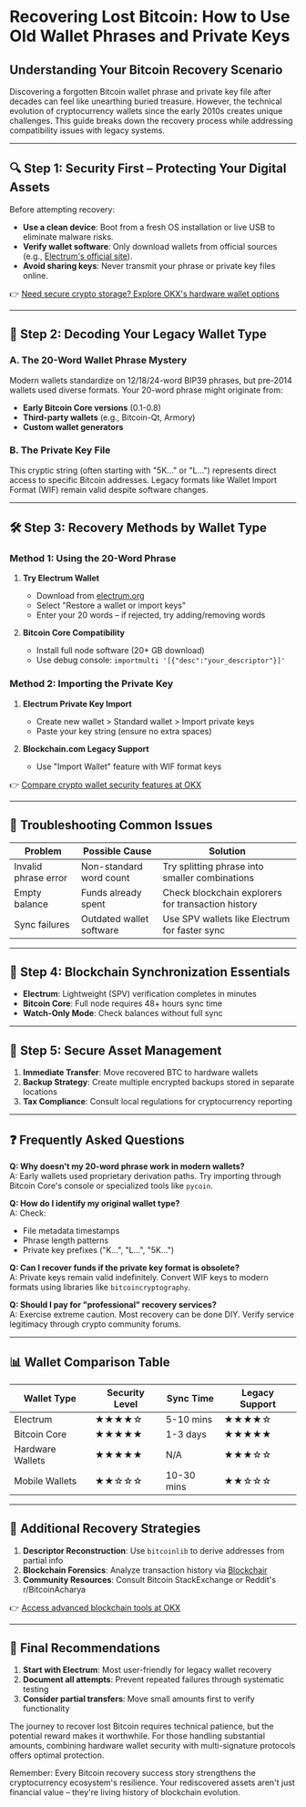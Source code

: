 # Recovering Lost Bitcoin: How to Use Old Wallet Phrases and Private Keys  

## Understanding Your Bitcoin Recovery Scenario  

Discovering a forgotten Bitcoin wallet phrase and private key file after decades can feel like unearthing buried treasure. However, the technical evolution of cryptocurrency wallets since the early 2010s creates unique challenges. This guide breaks down the recovery process while addressing compatibility issues with legacy systems.  

---

## 🔍 Step 1: Security First – Protecting Your Digital Assets  

Before attempting recovery:  
- **Use a clean device**: Boot from a fresh OS installation or live USB to eliminate malware risks.  
- **Verify wallet software**: Only download wallets from official sources (e.g., [Electrum's official site](https://www.electrum.org/)).  
- **Avoid sharing keys**: Never transmit your phrase or private key files online.  

👉 [Need secure crypto storage? Explore OKX's hardware wallet options](https://bit.ly/okx-bonus)  

---

## 🧠 Step 2: Decoding Your Legacy Wallet Type  

### A. The 20-Word Wallet Phrase Mystery  
Modern wallets standardize on 12/18/24-word BIP39 phrases, but pre-2014 wallets used diverse formats. Your 20-word phrase might originate from:  
- **Early Bitcoin Core versions** (0.1-0.8)  
- **Third-party wallets** (e.g., Bitcoin-Qt, Armory)  
- **Custom wallet generators**  

### B. The Private Key File  
This cryptic string (often starting with "5K..." or "L...") represents direct access to specific Bitcoin addresses. Legacy formats like Wallet Import Format (WIF) remain valid despite software changes.  

---

## 🛠️ Step 3: Recovery Methods by Wallet Type  

### Method 1: Using the 20-Word Phrase  

1. **Try Electrum Wallet**  
   - Download from [electrum.org](https://www.electrum.org/)  
   - Select "Restore a wallet or import keys"  
   - Enter your 20 words – if rejected, try adding/removing words  

2. **Bitcoin Core Compatibility**  
   - Install full node software (20+ GB download)  
   - Use debug console: `importmulti '[{"desc":"your_descriptor"}]'`  

### Method 2: Importing the Private Key  

1. **Electrum Private Key Import**  
   - Create new wallet > Standard wallet > Import private keys  
   - Paste your key string (ensure no extra spaces)  

2. **Blockchain.com Legacy Support**  
   - Use "Import Wallet" feature with WIF format keys  

👉 [Compare crypto wallet security features at OKX](https://bit.ly/okx-bonus)  

---

## 🧪 Troubleshooting Common Issues  

| Problem | Possible Cause | Solution |  
|--------|----------------|----------|  
| Invalid phrase error | Non-standard word count | Try splitting phrase into smaller combinations |  
| Empty balance | Funds already spent | Check blockchain explorers for transaction history |  
| Sync failures | Outdated wallet software | Use SPV wallets like Electrum for faster sync |  

---

## 🧮 Step 4: Blockchain Synchronization Essentials  

- **Electrum**: Lightweight (SPV) verification completes in minutes  
- **Bitcoin Core**: Full node requires 48+ hours sync time  
- **Watch-Only Mode**: Check balances without full sync  

---

## 🔐 Step 5: Secure Asset Management  

1. **Immediate Transfer**: Move recovered BTC to hardware wallets  
2. **Backup Strategy**: Create multiple encrypted backups stored in separate locations  
3. **Tax Compliance**: Consult local regulations for cryptocurrency reporting  

---

## ❓ Frequently Asked Questions  

**Q: Why doesn't my 20-word phrase work in modern wallets?**  
A: Early wallets used proprietary derivation paths. Try importing through Bitcoin Core's console or specialized tools like `pycoin`.  

**Q: How do I identify my original wallet type?**  
A: Check:  
- File metadata timestamps  
- Phrase length patterns  
- Private key prefixes ("K...", "L...", "5K...")  

**Q: Can I recover funds if the private key format is obsolete?**  
A: Private keys remain valid indefinitely. Convert WIF keys to modern formats using libraries like `bitcoincryptography`.  

**Q: Should I pay for "professional" recovery services?**  
A: Exercise extreme caution. Most recovery can be done DIY. Verify service legitimacy through crypto community forums.  

---

## 📊 Wallet Comparison Table  

| Wallet Type | Security Level | Sync Time | Legacy Support |  
|-------------|----------------|-----------|----------------|  
| Electrum | ★★★★☆ | 5-10 mins | ★★★★☆ |  
| Bitcoin Core | ★★★★★ | 1-3 days | ★★★★★ |  
| Hardware Wallets | ★★★★★ | N/A | ★★★☆☆ |  
| Mobile Wallets | ★★☆☆☆ | 10-30 mins | ★★☆☆☆ |  

---

## 🧩 Additional Recovery Strategies  

1. **Descriptor Reconstruction**: Use `bitcoinlib` to derive addresses from partial info  
2. **Blockchain Forensics**: Analyze transaction history via [Blockchair](https://blockchair.com)  
3. **Community Resources**: Consult Bitcoin StackExchange or Reddit's r/BitcoinAcharya  

👉 [Access advanced blockchain tools at OKX](https://bit.ly/okx-bonus)  

---

## 📌 Final Recommendations  

1. **Start with Electrum**: Most user-friendly for legacy wallet recovery  
2. **Document all attempts**: Prevent repeated failures through systematic testing  
3. **Consider partial transfers**: Move small amounts first to verify functionality  

The journey to recover lost Bitcoin requires technical patience, but the potential reward makes it worthwhile. For those handling substantial amounts, combining hardware wallet security with multi-signature protocols offers optimal protection.  

Remember: Every Bitcoin recovery success story strengthens the cryptocurrency ecosystem's resilience. Your rediscovered assets aren't just financial value – they're living history of blockchain evolution.